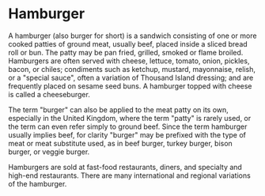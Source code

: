 # Hamburger

A hamburger (also burger for short) is a sandwich consisting of one or more cooked patties of ground meat, usually beef, placed inside a sliced bread roll or bun. The patty may be pan fried, grilled, smoked or flame broiled. Hamburgers are often served with cheese, lettuce, tomato, onion, pickles, bacon, or chiles; condiments such as ketchup, mustard, mayonnaise, relish, or a "special sauce", often a variation of Thousand Island dressing; and are frequently placed on sesame seed buns. A hamburger topped with cheese is called a cheeseburger.

The term "burger" can also be applied to the meat patty on its own, especially in the United Kingdom, where the term "patty" is rarely used, or the term can even refer simply to ground beef. Since the term hamburger usually implies beef, for clarity "burger" may be prefixed with the type of meat or meat substitute used, as in beef burger, turkey burger, bison burger, or veggie burger.

Hamburgers are sold at fast-food restaurants, diners, and specialty and high-end restaurants. There are many international and regional variations of the hamburger.